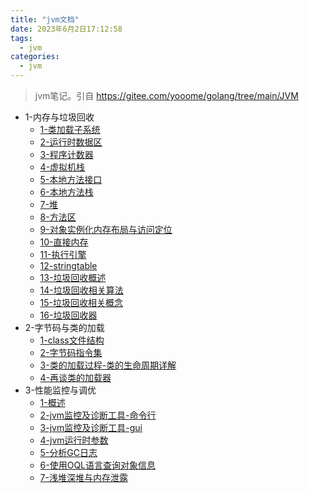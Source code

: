 ```yaml
---
title: "jvm文档"
date: 2023年6月2日17:12:58
tags:
  - jvm
categories:
  - jvm
---
```



 
>  jvm笔记。引自 https://gitee.com/yooome/golang/tree/main/JVM

- 1-内存与垃圾回收
    - [1-类加载子系统](../1-类加载子系统)
    - [2-运行时数据区](../2-运行时数据区)
    - [3-程序计数器](../3-程序计数器)
    - [4-虚拟机栈](../4-虚拟机栈)
    - [5-本地方法接口](../5-本地方法接口)
    - [6-本地方法栈](../6-本地方法栈)
    - [7-堆](../7-堆)
    - [8-方法区](../8-方法区)
    - [9-对象实例化内存布局与访问定位](../9-对象实例化内存布局与访问定位)
    - [10-直接内存](../10-直接内存)
    - [11-执行引擎](../11-执行引擎)
    - [12-stringtable](../12-stringtable)
    - [13-垃圾回收概述](../13-垃圾回收概述)
    - [14-垃圾回收相关算法](../14-垃圾回收相关算法)
    - [15-垃圾回收相关概念](../15-垃圾回收相关概念)
    - [16-垃圾回收器](../16-垃圾回收器)
- 2-字节码与类的加载
    - [1-class文件结构](../1-class文件结构)
    - [2-字节码指令集](../2-字节码指令集)
    - [3-类的加载过程-类的生命周期详解](../3-类的加载过程-类的生命周期详解)
    - [4-再谈类的加载器](../4-再谈类的加载器)
- 3-性能监控与调优
    - [1-概述](../1-概述)
    - [2-jvm监控及诊断工具-命令行](../2-jvm监控及诊断工具-命令行)
    - [3-jvm监控及诊断工具-gui](../3-jvm监控及诊断工具-gui)
    - [4-jvm运行时参数](../4-jvm运行时参数)
    - [5-分析GC日志](../5-分析GC日志)
    - [6-使用OQL语言查询对象信息](../使用OQL语言查询对象信息)
    - [7-浅堆深堆与内存泄露](../7-浅堆深堆与内存泄露)
